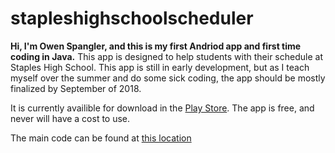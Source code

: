 # stapleshighschoolscheduler
**Hi, I'm Owen Spangler, and this is my first Andriod app and first time coding in Java.** This app is designed to help students with their schedule at Staples High School. This app is still in early development, but as I teach myself over the summer and do some sick coding, the app should be mostly finalized by September of 2018.

It is currently availible for download in the [Play Store](https://play.google.com/store/apps/details?id=owenspangler.stapleshighschoolscheduler). The app is free, and never will have a cost to use.

The main code can be found at [this location](https://github.com/ospangler/stapleshighschoolscheduler/tree/master/app/src/main/java/owenspangler/stapleshighschoolscheduler)
